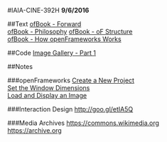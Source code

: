 #IAIA-CINE-392H
**9/6/2016**

##Text
[ofBook - Forward](http://openframeworks.cc/ofBook/chapters/foreword.html)  
[ofBook - Philosophy](http://openframeworks.cc/ofBook/chapters/of_philosophy.html) 
[ofBook - oF Structure](http://openframeworks.cc/ofBook/chapters/setup_and_project_structure.html)   
[ofBook - How openFrameworks Works](http://openframeworks.cc/ofBook/chapters/how_of_works.html)

##Code
[Image Gallery - Part 1](../demo/008_ImageGallery_Part1)  

##Notes

###openFrameworks
[Create a New Project](http://openframeworks.cc/learning/01_basics/create_a_new_project/)  
[Set the Window Dimensions](http://openframeworks.cc/learning/01_basics/how_to_set_the_dimensions_of_the_window/)  
[Load and Display an Image](http://openframeworks.cc/learning/02_graphics/how_to_load_and_display_an_image/)  

###Interaction Design
http://goo.gl/etIA5Q  

###Media Archives
https://commons.wikimedia.org  
https://archive.org  
